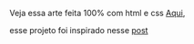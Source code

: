 Veja essa arte feita 100% com html e css [Aqui](https://kelwinv.github.io/amongUs-css-drawing/),

esse projeto foi inspirado nesse [post](<https://www.linkedin.com/feed/update/urn:li:activity:6734499204577665024/?commentUrn=urn%3Ali%3Acomment%3A(activity%3A6733735634520813568%2C6734499085954383873)>)
